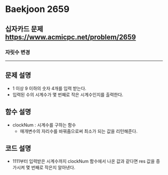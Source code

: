 Baekjoon 2659
=============
십자카드 문제  <https://www.acmicpc.net/problem/2659>
---------------
### 자릿수 변경
- - -
## 문제 설명
- 1 이상 9 이하의 숫자 4개를 입력 받는다.
- 입력된 수의 시계수가 몇 번째로 작은 시계수인지를 출력한다.
## 함수 설명
- clockNum : 시계수를 구하는 함수  
    - 매개변수의 자리수를 바꿔줌으로써 최소가 되는 값을 리턴해준다.
## 코드 설명
- 1111부터 입력받은 시계수까지 clockNum 함수에서 나온 값과 같다면 res 값을 증가시켜 몇 번째로 작은지 알아낸다.
